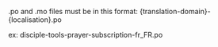 .po and .mo files must be in this format:
{translation-domain}-{localisation}.po

ex:
disciple-tools-prayer-subscription-fr_FR.po
